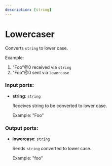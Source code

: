 ```yaml
---
description: [string]
---
```


# Lowercaser

Converts `string`  to lower case.

Example:
1. "Foo"@0  received via `string`
2. "Foo"@0  sent via `lowercase`

### Input ports:

* __string__: ` string `

    Receives string to be converted to lower case.
    
    Example:
    "Foo"

### Output ports:

* __lowercase__: ` string `

    Sends `string` converted to lower case.
    
    Example:
    "foo"

